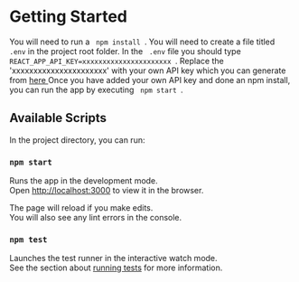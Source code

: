 # Getting Started

You will need to run a <code> npm install </code>. You will need to create a file titled <code> .env</code> in the project root folder. In the <code> .env</code> file you should type <code> REACT_APP_API_KEY=xxxxxxxxxxxxxxxxxxxxxx </code>. Replace the 'xxxxxxxxxxxxxxxxxxxxxx' with your own API key which you can generate from <a href='https://www.flickr.com/services/api/keys' target='_blank'> here </a> Once you have added your own API key and done an npm install, you can run the app by executing <code> npm start </code>. 

## Available Scripts

In the project directory, you can run:

### `npm start`

Runs the app in the development mode.\
Open [http://localhost:3000](http://localhost:3000) to view it in the browser.

The page will reload if you make edits.\
You will also see any lint errors in the console.

### `npm test`

Launches the test runner in the interactive watch mode.\
See the section about [running tests](https://facebook.github.io/create-react-app/docs/running-tests) for more information.


